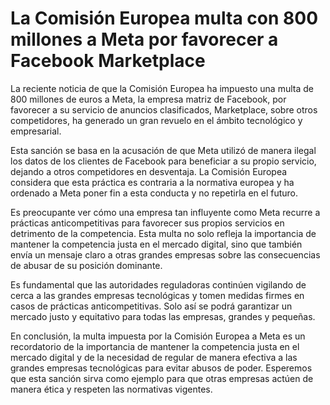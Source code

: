 # La Comisión Europea multa con 800 millones a Meta por favorecer a Facebook Marketplace

La reciente noticia de que la Comisión Europea ha impuesto una multa de 800 millones de euros a Meta, la empresa matriz de Facebook, por favorecer a su servicio de anuncios clasificados, Marketplace, sobre otros competidores, ha generado un gran revuelo en el ámbito tecnológico y empresarial.

Esta sanción se basa en la acusación de que Meta utilizó de manera ilegal los datos de los clientes de Facebook para beneficiar a su propio servicio, dejando a otros competidores en desventaja. La Comisión Europea considera que esta práctica es contraria a la normativa europea y ha ordenado a Meta poner fin a esta conducta y no repetirla en el futuro.

Es preocupante ver cómo una empresa tan influyente como Meta recurre a prácticas anticompetitivas para favorecer sus propios servicios en detrimento de la competencia. Esta multa no solo refleja la importancia de mantener la competencia justa en el mercado digital, sino que también envía un mensaje claro a otras grandes empresas sobre las consecuencias de abusar de su posición dominante.

Es fundamental que las autoridades reguladoras continúen vigilando de cerca a las grandes empresas tecnológicas y tomen medidas firmes en casos de prácticas anticompetitivas. Solo así se podrá garantizar un mercado justo y equitativo para todas las empresas, grandes y pequeñas.

En conclusión, la multa impuesta por la Comisión Europea a Meta es un recordatorio de la importancia de mantener la competencia justa en el mercado digital y de la necesidad de regular de manera efectiva a las grandes empresas tecnológicas para evitar abusos de poder. Esperemos que esta sanción sirva como ejemplo para que otras empresas actúen de manera ética y respeten las normativas vigentes.